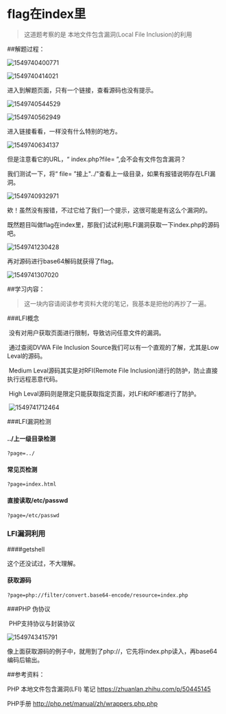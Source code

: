 # flag在index里

> 这道题考察的是 本地文件包含漏洞(Local File Inclusion)的利用

##解题过程：

![1549740400771](https://github.com/rpishgithub/CTF-WEB-CHALLENGES/tree/master/Images/1549740400771.png)

![1549740414021](C:\Users\79825\Documents\GitHub\CTF-WEB-CHALLENGES\Images\1549740414021.png)

进入到解题页面，只有一个链接，查看源码也没有提示。



![1549740544529](C:\Users\79825\Documents\GitHub\CTF-WEB-CHALLENGES\Images\1549740544529.png)

![1549740562949](C:\Users\79825\Documents\GitHub\CTF-WEB-CHALLENGES\Images\1549740562949.png)

进入链接看看，一样没有什么特别的地方。

![1549740634137](C:\Users\79825\Documents\GitHub\CTF-WEB-CHALLENGES\Images\1549740634137.png)



但是注意看它的URL，“ index.php?file= ”,会不会有文件包含漏洞？

我们测试一下，将“ file= ”接上"../"查看上一级目录，如果有报错说明存在LFI漏洞。

![1549740932971](C:\Users\79825\Documents\GitHub\CTF-WEB-CHALLENGES\Images\1549740932971.png)

欸！虽然没有报错，不过它给了我们一个提示，这很可能是有这么个漏洞的。

既然题目叫做flag在index里，那我们试试利用LFI漏洞获取一下index.php的源码吧。

![1549741230428](C:\Users\79825\Documents\GitHub\CTF-WEB-CHALLENGES\Images\1549741230428.png)

再对源码进行base64解码就获得了flag。

![1549741307020](C:\Users\79825\Documents\GitHub\CTF-WEB-CHALLENGES\Images\1549741307020.png)



##学习内容：

> 这一块内容请阅读参考资料大佬的笔记，我基本是把他的再抄了一遍。



###LFI概念

​	没有对用户获取页面进行限制，导致访问任意文件的漏洞。

​	通过查阅DVWA File Inclusion Source我们可以有一个直观的了解，尤其是Low Leval的源码。

​	Medium Leval源码其实是对RFI(Remote File Inclusion)进行的防护，防止直接执行远程恶意代码。

​	High Leval源码则是限定只能获取指定页面，对LFI和RFI都进行了防护。

​	![1549741712464](C:\Users\79825\Documents\GitHub\CTF-WEB-CHALLENGES\Images\1549741712464.png)



###LFI漏洞检测

#### ../上一级目录检测

```
?page=../
```

#### 常见页检测

```
?page=index.html
```

#### 直接读取/etc/passwd

```
?page=/etc/passwd
```



### LFI漏洞利用

####getshell

这个还没试过，不大理解。

#### 获取源码

```
?page=php://filter/convert.base64-encode/resource=index.php
```



###PHP 伪协议 

​	PHP支持协议与封装协议

![1549743415791](C:\Users\79825\Documents\GitHub\CTF-WEB-CHALLENGES\Images\1549743415791.png)

​	像上面获取源码的例子中，就用到了php://，它先将index.php读入，再base64编码后输出。



##参考资料：

PHP 本地文件包含漏洞(LFI) 笔记 https://zhuanlan.zhihu.com/p/50445145

PHP手册 http://php.net/manual/zh/wrappers.php.php



